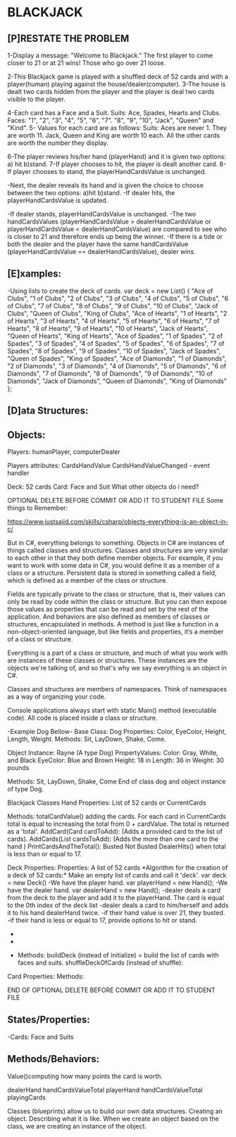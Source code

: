 # BLACKJACK

## [P]RESTATE THE PROBLEM

1-Display a message: "Welcome to Blackjack." The first player to come closer to 21 or at 21 wins! Those who go over 21 loose.

2-This Blackjack game is played with a shuffled deck of 52 cards and with a player(human) playing against the house/dealer(computer).
3-The house is dealt two cards hidden from the player and the player is deal two cards visible to the player.

4-Each card has a Face and a Suit.
Suits: Ace, Spades, Hearts and Clubs.
Faces: "1", "2", "3", "4", "5", "6", "7". "8", "9", "10", "Jack", "Queen" and "Kind".
5- Values for each card are as follows: Suits: Aces are never 1. They are worth 11. Jack, Queen and King are worth 10 each. All the other cards are worth the number they display.

6-The player reviews his/her hand (playerHand) and it is given two options: a) hit b)stand.
7-If player chooses to hit, the player is dealt another card.
8-If player chooses to stand, the playerHandCardsValue is unchanged.

-Next, the dealer reveals its hand and is given the choice to choose between the two options: a)hit b)stand.
-If dealer hits, the playerHandCardsValue is updated.

-If dealer stands, playerHandCardsValue is unchanged.
-The two handCardsValues (playerHandCardsValue > dealerHandCardsValue or playerHandCardsValue < dealerHandCardsValue) are compared to see who is closer to 21 and therefore ends up being the winner.
-If there is a tide or both the dealer and the player have the same handCardsValue (playerHandCardsValue == dealerHandCardsValue), dealer wins.

## [E]xamples:

-Using lists to create the deck of cards.
var deck = new List<string>() {
"Ace of Clubs",
"1 of Clubs", "2 of Clubs", "3 of Clubs", "4 of Clubs", "5 of Clubs", "6 of Clubs", "7 of Clubs", "8 of Clubs", "9 of Clubs", "10 of Clubs", "Jack of Clubs", "Queen of Clubs", "King of Clubs", "Ace of Hearts", "1 of Hearts", "2 of Hearts", "3 of Hearts", "4 of Hearts", "5 of Hearts", "6 of Hearts", "7 of Hearts", "8 of Hearts", "9 of Hearts", "10 of Hearts", "Jack of Hearts", "Queen of Hearts", "King of Hearts", "Ace of Spades", "1 of Spades", "2 of Spades", "3 of Spades", "4 of Spades", "5 of Spades", "6 of Spades", "7 of Spades", "8 of Spades", "9 of Spades", "10 of Spades", "Jack of Spades", "Queen of Spades", "King of Spades", "Ace of Diamonds", "1 of Diamonds", "2 of Diamonds", "3 of Diamonds", "4 of Diamonds", "5 of Diamonds", "6 of Diamonds", "7 of Diamonds", "8 of Diamonds", "9 of Diamonds", "10 of Diamonds", "Jack of Diamonds", "Queen of Diamonds", "King of Diamonds" };

## [D]ata Structures:

## Objects:

Players: humanPlayer, computerDealer

Players attributes:
CardsHandValue
CardsHandValueChanged - event handler

Deck: 52 cards
Card: Face and Suit
What other objects do i need?

OPTIONAL DELETE BEFORE COMMIT OR ADD IT TO STUDENT FILE
Some things to Remember:

https://www.justsajid.com/skills/csharp/objects-everything-is-an-object-in-c/

But in C#, everything belongs to something. Objects in C# are instances of things called classes and structures. Classes and structures are very similar to each other in that they both define member objects. For example, if you want to work with some data in C#, you would define it as a member of a class or a structure. Persistent data is stored in something called a field, which is defined as a member of the class or structure.

Fields are typically private to the class or structure, that is, their values can only be read by code within the class or structure. But you can then expose those values as properties that can be read and set by the rest of the application. And behaviors are also defined as members of classes or structures, encapsulated in methods. A method is just like a function in a non-object-oriented language, but like fields and properties, it’s a member of a class or structure.

Everything is a part of a class or structure, and much of what you work with are instances of these classes or structures. These instances are the objects we're talking of, and so that's why we say everything is an object in C#.

Classes and structures are members of namespaces. Think of namespaces as a way of organizing your code.

Console applications always start with static Main() method (executable code).
All code is placed inside a class or structure.

-Example Dog Bellow-
Base Class: Dog
Properties:
Color, EyeColor, Height, Length, Weight.
Methods: Sit, LayDown, Shake, Come.

Object Instance: Rayne (A type Dog)
PropertyValues:
Color: Gray, White, and Black
EyeColor: Blue and Brown
Height: 18 in
Length: 36 in
Weight: 30 pounds

Methods: Sit, LayDown, Shake, Come
End of class dog and object instance of type Dog.

Blackjack Classes
Hand
Properties: List of 52 cards or CurrentCards

Methods: totalCardValue() adding the cards.
For each card in CurrentCards total is equal to increasing the total from 0 + cardValue. The total is returned as a 'total'.
AddCard(Card cardToAdd): (Adds a provided card to the list of cards).
AddCards(List<Card> cardsToAdd): (Adds the more than one card to the hand )
PrintCardsAndTheTotal():
Busted
Not Busted
DealerHits() when total is less than or equal to 17.

Deck
Properties: Properties: A list of 52 cards
\*Algorithm for the creation of a deck of 52 cards:\*
Make an empty list of cards and call it 'deck'.
var deck = new Deck()
-We have the player hand.
var playerHand = new Hand();
-We have the dealer hand.
var dealerHand = new Hand();
-dealer deals a card from the deck to the player and add it to the playerHand.
The card is equal to the 0th index of the deck list
-dealer deals a card to him/herself and adds it to his hand dealerHand twice.
-if their hand value is over 21, they busted.
-if their hand is less or equal to 17, provide options to hit or stand.

-
-

- Methods:
  buildDeck (instead of initialize) = build the list of cards with faces and suits.
  shuffleDeckOfCards (instead of shuffle):

Card
Properties:
Methods:

END OF OPTIONAL DELETE BEFORE COMMIT OR ADD IT TO STUDENT FILE

## States/Properties:

-Cards: Face and Suits

## Methods/Behaviors:

Value()computing how many points the card is worth.

dealerHand
handCardsValueTotal
playerHand
handCardsValueTotal
playingCards

Classes (blueprints) allow us to build our own data structures.
Creating an object.
Describing what it is like.
When we create an object based on the class, we are creating an instance of the object.
